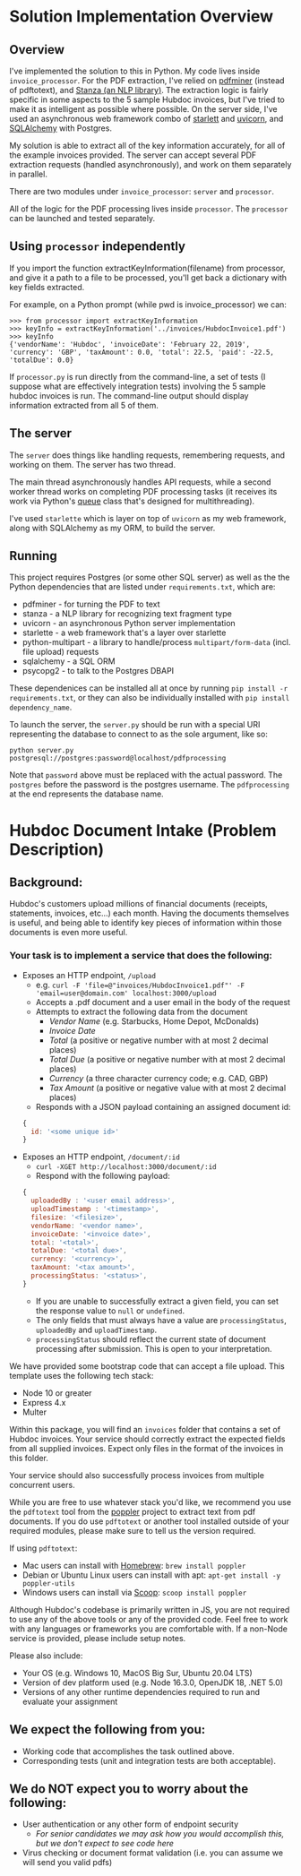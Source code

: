 # Solution Implementation Overview

## Overview

I've implemented the solution to this in Python. My code lives inside `invoice_processor`. For the PDF extraction, I've relied on [pdfminer](https://pdfminersix.readthedocs.io/en/latest/) (instead of pdftotext), and [Stanza (an NLP library)](https://stanfordnlp.github.io/stanza/). The extraction logic is fairly specific in some aspects to the 5 sample Hubdoc invoices, but I've tried to make it as intelligent as possible where possible. On the server side, I've used an asynchronous web framework combo of [starlett](https://www.starlette.io/) and [uvicorn](https://www.uvicorn.org/), and [SQLAlchemy](https://www.sqlalchemy.org/) with Postgres.

My solution is able to extract all of the key information accurately, for all of the example invoices provided. The server can accept several PDF extraction requests (handled asynchronously), and work on them separately in parallel.

There are two modules under `invoice_processor`: `server` and `processor`.

All of the logic for the PDF processing lives inside `processor`. The `processor` can be launched and tested separately.

## Using `processor` independently

If you import the function extractKeyInformation(filename) from processor, and give it a path to a file to be processed, you'll get back a dictionary with key fields extracted.

For example, on a Python prompt (while pwd is invoice_processor) we can:

    >>> from processor import extractKeyInformation
    >>> keyInfo = extractKeyInformation('../invoices/HubdocInvoice1.pdf')
    >>> keyInfo
    {'vendorName': 'Hubdoc', 'invoiceDate': 'February 22, 2019', 'currency': 'GBP', 'taxAmount': 0.0, 'total': 22.5, 'paid': -22.5, 'totalDue': 0.0}

If `processor.py` is run directly from the command-line, a set of tests (I suppose what are effectively integration tests) involving the 5 sample hubdoc invoices is run. The command-line output should display information extracted from all 5 of them.

## The server

The `server` does things like handling requests, remembering requests, and working on them. The server has two thread.

The main thread asynchronously handles API requests, while a second worker thread works on completing PDF processing tasks (it receives its work via Python's [queue](https://docs.python.org/3/library/queue.html) class that's designed for multithreading).

I've used `starlette` which is layer on top of `uvicorn` as my web framework, along with SQLAlchemy as my ORM, to build the server.

## Running

This project requires Postgres (or some other SQL server) as well as the the Python dependencies that are listed under `requirements.txt`, which are:
* pdfminer - for turning the PDF to text
* stanza - a NLP library for recognizing text fragment type
* uvicorn - an asynchronous Python server implementation
* starlette - a web framework that's a layer over starlette
* python-multipart - a library to handle/process `multipart/form-data` (incl. file upload) requests
* sqlalchemy - a SQL ORM
* psycopg2 - to talk to the Postgres DBAPI

These dependenices can be installed all at once by running `pip install -r requirements.txt`, or they can also be individually installed with `pip install dependency_name`.

To launch the server, the `server.py` should be run with a special URI representing the database to connect to as the sole argument, like so:

    python server.py postgresql://postgres:password@localhost/pdfprocessing

Note that `password` above must be replaced with the actual password. The `postgres` before the password is the postgres username. The `pdfprocessing` at the end represents the database name.

# Hubdoc Document Intake (Problem Description)

## Background:

Hubdoc's customers upload millions of financial documents (receipts,
statements, invoices, etc...) each month. Having the documents themselves is
useful, and being able to identify key pieces of information within those
documents is even more useful.

### Your task is to implement a service that does the following:

* Exposes an HTTP endpoint, `/upload`
  * e.g. `curl -F 'file=@"invoices/HubdocInvoice1.pdf"' -F
    'email=user@domain.com' localhost:3000/upload`
  * Accepts a .pdf document and a user email in the body of the request
  * Attempts to extract the following data from the document
    * *Vendor Name* (e.g. Starbucks, Home Depot, McDonalds)
    * *Invoice Date*
    * *Total* (a positive or negative number with at most 2 decimal
      places)
    * *Total Due* (a positive or negative number with at most 2 decimal
      places)
    * *Currency* (a three character currency code; e.g. CAD, GBP)
    * *Tax Amount* (a positive or negative value with at most 2 decimal places)
  * Responds with a JSON payload containing an assigned document id:
  ```javascript
  { 
    id: '<some unique id>'
  }
  ```
* Exposes an HTTP endpoint, `/document/:id` 
  * `curl -XGET http://localhost:3000/document/:id` 
  * Respond with the following payload: 
  ```javascript 
  { 
    uploadedBy : '<user email address>',
    uploadTimestamp : '<timestamp>',
    filesize: '<filesize>',
    vendorName: '<vendor name>',
    invoiceDate: '<invoice date>',
    total: '<total>',
    totalDue: '<total due>',
    currency: '<currency>',
    taxAmount: '<tax amount>',
    processingStatus: '<status>',
  }
  ```
    * If you are unable to successfully extract a given field, you can set the
      response value to `null` or `undefined`.
    * The only fields that must always have a value are `processingStatus`,
      `uploadedBy` and `uploadTimestamp`.
    * `processingStatus` should reflect the current state of document
      processing after submission. This is open to your interpretation.

We have provided some bootstrap code that can accept a file upload. This
template uses the following tech stack:

* Node 10 or greater
* Express 4.x
* Multer

Within this package, you will find an `invoices` folder that contains a set of
Hubdoc invoices. Your service should correctly extract the expected fields from
all supplied invoices. Expect only files in the format of the invoices in this
folder.

Your service should also successfully process invoices from multiple concurrent
users.

While you are free to use whatever stack you'd like, we recommend you use the
`pdftotext` tool from the [poppler](https://poppler.freedesktop.org/) project
to extract text from pdf documents.  If you do use `pdftotext` or another tool
installed outside of your required modules, please make sure to tell us the
version required.

If using `pdftotext`:
* Mac users can install with [Homebrew](https://brew.sh/): `brew install poppler`
* Debian or Ubuntu Linux users can install with apt: `apt-get install -y
  poppler-utils`
* Windows users can install via [Scoop](https://scoop.sh/): `scoop install
  poppler`

Although Hubdoc's codebase is primarily written in JS, you are not required to
use any of the above tools or any of the provided code. Feel free to work with
any languages or frameworks you are comfortable with. If a non-Node service is
provided, please include setup notes.

Please also include:
* Your OS (e.g. Windows 10, MacOS Big Sur, Ubuntu 20.04 LTS)
* Version of dev platform used (e.g. Node 16.3.0, OpenJDK 18, .NET 5.0)
* Versions of any other runtime dependencies required to run and evaluate your
  assignment

## We expect the following from you:

* Working code that accomplishes the task outlined above.
* Corresponding tests (unit and integration tests are both acceptable).

## We do NOT expect you to worry about the following:

* User authentication or any other form of endpoint security
  * *For senior candidates we may ask how you would accomplish this, but we
    don't expect to see code here*
* Virus checking or document format validation (i.e. you can assume we will
  send you valid pdfs)
